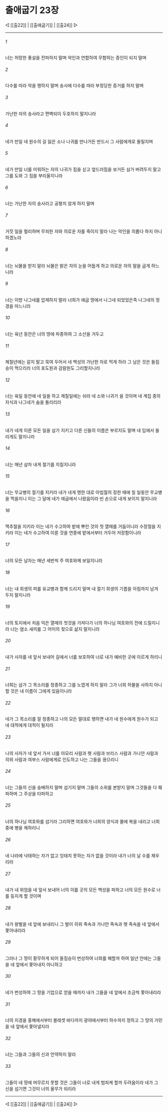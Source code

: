 # 출애굽기 23장

◁ [[출22]] | [[출애굽기]] | [[출24]] ▷
***

###### 1
너는 허망한 풍설을 전파하지 말며 악인과 연합하여 무함하는 증인이 되지 말며

###### 2
다수를 따라 악을 행하지 말며 송사에 다수를 따라 부정당한 증거를 하지 말며

###### 3
가난한 자의 송사라고 편벽되이 두호하지 말지니라

###### 4
네가 만일 네 원수의 길 잃은 소나 나귀를 만나거든 반드시 그 사람에게로 돌릴지며

###### 5
네가 만일 너를 미워하는 자의 나귀가 짐을 싣고 엎드러짐을 보거든 삼가 버려두지 말고 그를 도와 그 짐을 부리울지니라

###### 6
너는 가난한 자의 송사라고 공평치 않게 하지 말며

###### 7
거짓 일을 멀리하며 무죄한 자와 의로운 자를 죽이지 말라 나는 악인을 의롭다 하지 아니하겠노라

###### 8
너는 뇌물을 받지 말라 뇌물은 밝은 자의 눈을 어둡게 하고 의로운 자의 말을 굽게 하느니라

###### 9
너는 이방 나그네를 압제하지 말라 너희가 애굽 땅에서 나그네 되었었은즉 나그네의 정경을 아느니라

###### 10
너는 육년 동안은 너의 땅에 파종하여 그 소산을 거두고

###### 11
제칠년에는 갈지 말고 묵여 두어서 네 백성의 가난한 자로 먹게 하라 그 남은 것은 들짐승이 먹으리라 너의 포도원과 감람원도 그리할지니라

###### 12
너는 육일 동안에 네 일을 하고 제칠일에는 쉬라 네 소와 나귀가 쉴 것이며 네 계집 종의 자식과 나그네가 숨을 돌리리라

###### 13
내가 네게 이른 모든 일을 삼가 지키고 다른 신들의 이름은 부르지도 말며 네 입에서 들리게도 말지니라

###### 14
너는 매년 삼차 내게 절기를 지킬지니라

###### 15
너는 무교병의 절기를 지키라 내가 네게 명한 대로 아빕월의 정한 때에 칠 일동안 무교병을 먹을지니 이는 그 달에 네가 애굽에서 나왔음이라 빈 손으로 내게 보이지 말지니라

###### 16
맥추절을 지키라 이는 네가 수고하여 밭에 뿌린 것의 첫 열매를 거둠이니라 수장절을 지키라 이는 네가 수고하여 이룬 것을 연종에 밭에서부터 거두어 저장함이니라

###### 17
너의 모든 남자는 매년 세번씩 주 여호와께 보일지니라

###### 18
너는 내 희생의 피를 유교병과 함께 드리지 말며 내 절기 희생의 기름을 아침까지 남겨 두지 말지니라

###### 19
너의 토지에서 처음 익은 열매의 첫것을 가져다가 너의 하나님 여호와의 전에 드릴지니라 너는 염소 새끼를 그 어미의 젖으로 삶지 말지니라

###### 20
내가 사자를 네 앞서 보내어 길에서 너를 보호하여 너로 내가 예비한 곳에 이르게 하리니

###### 21
너희는 삼가 그 목소리를 청종하고 그를 노엽게 하지 말라 그가 너희 허물을 사하지 아니할 것은 내 이름이 그에게 있음이니라

###### 22
네가 그 목소리를 잘 청종하고 나의 모든 말대로 행하면 내가 네 원수에게 원수가 되고 네 대적에게 대적이 될지라

###### 23
나의 사자가 네 앞서 가서 너를 아모리 사람과 헷 사람과 브리스 사람과 가나안 사람과 히위 사람과 여부스 사람에게로 인도하고 나는 그들을 끊으리니

###### 24
너는 그들의 신을 숭배하지 말며 섬기지 말며 그들의 소위를 본받지 말며 그것들을 다 훼파하며 그 주상을 타파하고

###### 25
너의 하나님 여호와를 섬기라 그리하면 여호와가 너희의 양식과 물에 복을 내리고 너희 중에 병을 제하리니

###### 26
네 나라에 낙태하는 자가 없고 잉태치 못하는 자가 없을 것이라 내가 너의 날 수를 채우리라

###### 27
내가 내 위엄을 네 앞서 보내어 너의 이를 곳의 모든 백성을 파하고 너의 모든 원수로 너를 등지게 할 것이며

###### 28
내가 왕벌을 네 앞에 보내리니 그 벌이 히위 족속과 가나안 족속과 헷 족속을 네 앞에서 쫓아내리라

###### 29
그러나 그 땅이 황무하게 되어 들짐승이 번성하여 너희를 해할까 하여 일년 안에는 그들을 네 앞에서 쫓아내지 아니하고

###### 30
네가 번성하여 그 땅을 기업으로 얻을 때까지 내가 그들을 네 앞에서 조금씩 쫓아내리라

###### 31
너의 지경을 홍해에서부터 블레셋 바다까지 광야에서부터 하수까지 정하고 그 땅의 거민을 네 앞에서 쫓아낼지라

###### 32
너는 그들과 그들의 신과 언약하지 말라

###### 33
그들이 네 땅에 머무르지 못할 것은 그들이 너로 내게 범죄케 할까 두려움이라 네가 그 신을 섬기면 그것이 너의 올무가 되리라

***
◁ [[출22]] | [[출애굽기]] | [[출24]] ▷